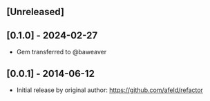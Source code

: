 ## [Unreleased]

## [0.1.0] - 2024-02-27

- Gem transferred to @baweaver

## [0.0.1] - 2014-06-12

- Initial release by original author: https://github.com/afeld/refactor
